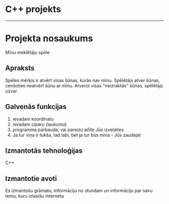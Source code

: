 # C++ projekts
***

# Projekta nosaukums
Mīnu meklētāju spēle

## Apraksts
Spēles mērķis ir atvērt visas šūnas, kurās nav mīnu.
Spēlētājs atver šūnas, cenšoties neatvērt šūnu ar mīnu.
Atverot visas "neizraktās" šūnas, spēlētājs uzvar.

## Galvenās funkcijas
1) ievadam koordinatu
2) ievadam ciparu (laukumu)
3) programma parbauda, vai pareizo ailīte Jūs izvelaties
4) Ja tur viņa ir tukša, tad labi, bet ja tur būs mīna - Jūs zaudejat

  
## Izmantotās tehnoloģijas
C++

## Izmantotie avoti
Es izmantošu grāmatu, informāciju no stundam un informāciju par savu temu, kuru izlasīšu interneta

